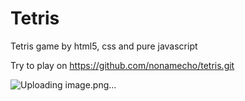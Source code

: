 # Tetris

Tetris game by html5, css and pure javascript

Try to play on https://github.com/nonamecho/tetris.git

![Uploading image.png…]()

